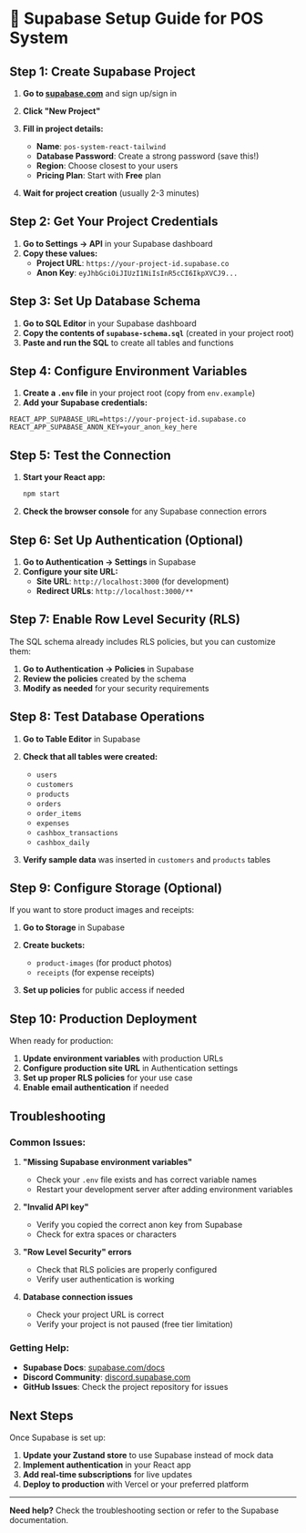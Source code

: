 # 🚀 Supabase Setup Guide for POS System

## Step 1: Create Supabase Project

1. **Go to [supabase.com](https://supabase.com)** and sign up/sign in
2. **Click "New Project"**
3. **Fill in project details:**
   - **Name**: `pos-system-react-tailwind`
   - **Database Password**: Create a strong password (save this!)
   - **Region**: Choose closest to your users
   - **Pricing Plan**: Start with **Free** plan

4. **Wait for project creation** (usually 2-3 minutes)

## Step 2: Get Your Project Credentials

1. **Go to Settings → API** in your Supabase dashboard
2. **Copy these values:**
   - **Project URL**: `https://your-project-id.supabase.co`
   - **Anon Key**: `eyJhbGciOiJIUzI1NiIsInR5cCI6IkpXVCJ9...`

## Step 3: Set Up Database Schema

1. **Go to SQL Editor** in your Supabase dashboard
2. **Copy the contents of `supabase-schema.sql`** (created in your project root)
3. **Paste and run the SQL** to create all tables and functions

## Step 4: Configure Environment Variables

1. **Create a `.env` file** in your project root (copy from `env.example`)
2. **Add your Supabase credentials:**

```env
REACT_APP_SUPABASE_URL=https://your-project-id.supabase.co
REACT_APP_SUPABASE_ANON_KEY=your_anon_key_here
```

## Step 5: Test the Connection

1. **Start your React app:**
   ```bash
   npm start
   ```

2. **Check the browser console** for any Supabase connection errors

## Step 6: Set Up Authentication (Optional)

1. **Go to Authentication → Settings** in Supabase
2. **Configure your site URL:**
   - **Site URL**: `http://localhost:3000` (for development)
   - **Redirect URLs**: `http://localhost:3000/**`

## Step 7: Enable Row Level Security (RLS)

The SQL schema already includes RLS policies, but you can customize them:

1. **Go to Authentication → Policies** in Supabase
2. **Review the policies** created by the schema
3. **Modify as needed** for your security requirements

## Step 8: Test Database Operations

1. **Go to Table Editor** in Supabase
2. **Check that all tables were created:**
   - `users`
   - `customers`
   - `products`
   - `orders`
   - `order_items`
   - `expenses`
   - `cashbox_transactions`
   - `cashbox_daily`

3. **Verify sample data** was inserted in `customers` and `products` tables

## Step 9: Configure Storage (Optional)

If you want to store product images and receipts:

1. **Go to Storage** in Supabase
2. **Create buckets:**
   - `product-images` (for product photos)
   - `receipts` (for expense receipts)

3. **Set up policies** for public access if needed

## Step 10: Production Deployment

When ready for production:

1. **Update environment variables** with production URLs
2. **Configure production site URL** in Authentication settings
3. **Set up proper RLS policies** for your use case
4. **Enable email authentication** if needed

## Troubleshooting

### Common Issues:

1. **"Missing Supabase environment variables"**
   - Check your `.env` file exists and has correct variable names
   - Restart your development server after adding environment variables

2. **"Invalid API key"**
   - Verify you copied the correct anon key from Supabase
   - Check for extra spaces or characters

3. **"Row Level Security" errors**
   - Check that RLS policies are properly configured
   - Verify user authentication is working

4. **Database connection issues**
   - Check your project URL is correct
   - Verify your project is not paused (free tier limitation)

### Getting Help:

- **Supabase Docs**: [supabase.com/docs](https://supabase.com/docs)
- **Discord Community**: [discord.supabase.com](https://discord.supabase.com)
- **GitHub Issues**: Check the project repository for issues

## Next Steps

Once Supabase is set up:

1. **Update your Zustand store** to use Supabase instead of mock data
2. **Implement authentication** in your React app
3. **Add real-time subscriptions** for live updates
4. **Deploy to production** with Vercel or your preferred platform

---

**Need help?** Check the troubleshooting section or refer to the Supabase documentation.
